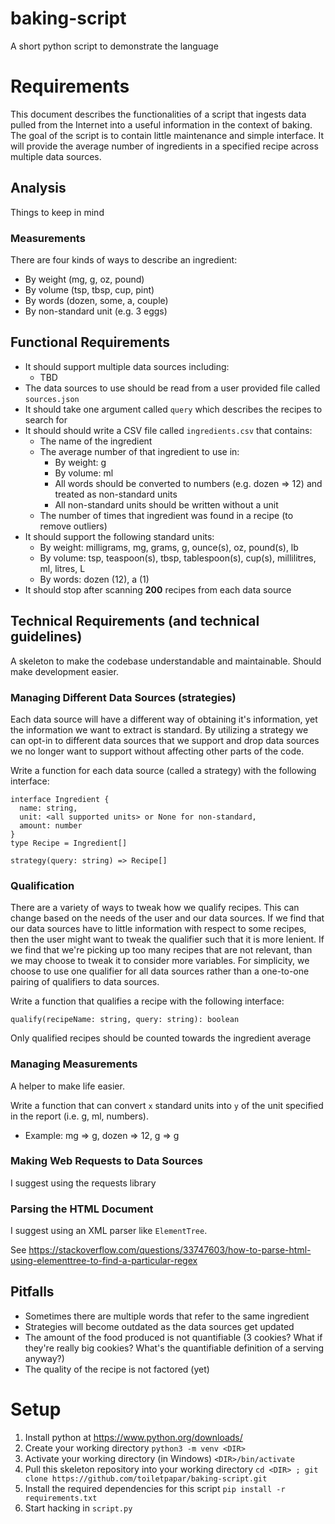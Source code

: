 # baking-script
A short python script to demonstrate the language

# Requirements
This document describes the functionalities of a script that ingests data pulled from the Internet into a useful information in the context of baking. The goal of the script is to contain little maintenance and simple interface. It will provide the average number of ingredients in a specified recipe across multiple data sources.

## Analysis
Things to keep in mind

### Measurements
There are four kinds of ways to describe an ingredient:
* By weight (mg, g, oz, pound)
* By volume (tsp, tbsp, cup, pint)
* By words (dozen, some, a, couple)
* By non-standard unit (e.g. 3 eggs)

## Functional Requirements 
* It should support multiple data sources including:
  * TBD
* The data sources to use should be read from a user provided file called `sources.json`
* It should take one argument called `query` which describes the recipes to search for
* It should should write a CSV file called `ingredients.csv` that contains:
  * The name of the ingredient
  * The average number of that ingredient to use in:
    * By weight: g
    * By volume: ml
    * All words should be converted to numbers (e.g. dozen => 12) and treated as non-standard units
    * All non-standard units should be written without a unit
  * The number of times that ingredient was found in a recipe (to remove outliers)
* It should support the following standard units:
  * By weight: milligrams, mg, grams, g, ounce(s), oz, pound(s), lb
  * By volume: tsp, teaspoon(s), tbsp, tablespoon(s), cup(s), millilitres, ml, litres, L
  * By words: dozen (12), a (1)
* It should stop after scanning **200** recipes from each data source
  
## Technical Requirements (and technical guidelines)
A skeleton to make the codebase understandable and maintainable. Should make development easier.

### Managing Different Data Sources (strategies)
Each data source will have a different way of obtaining it's information, yet the information we want to extract is standard. By utilizing a strategy we can opt-in to different data sources that we support and drop data sources we no longer want to support without affecting other parts of the code.

Write a function for each data source (called a strategy) with the following interface:
```
interface Ingredient {
  name: string,
  unit: <all supported units> or None for non-standard,
  amount: number
}
type Recipe = Ingredient[]

strategy(query: string) => Recipe[]
```

### Qualification
There are a variety of ways to tweak how we qualify recipes. This can change based on the needs of the user and our data sources. If we find that our data sources have to little information with respect to some recipes, then the user might want to tweak the qualifier such that it is more lenient. If we find that we're picking up too many recipes that are not relevant, than we may choose to tweak it to consider more variables. For simplicity, we choose to use one qualifier for all data sources rather than a one-to-one pairing of qualifiers to data sources.

Write a function that qualifies a recipe with the following interface:
```
qualify(recipeName: string, query: string): boolean
```
Only qualified recipes should be counted towards the ingredient average

### Managing Measurements
A helper to make life easier.

Write a function that can convert `x` standard units into `y` of the unit specified in the report (i.e. g, ml, numbers). 
* Example: mg => g, dozen => 12, g => g

### Making Web Requests to Data Sources
I suggest using the requests library

### Parsing the HTML Document
I suggest using an XML parser like `ElementTree`.

See https://stackoverflow.com/questions/33747603/how-to-parse-html-using-elementtree-to-find-a-particular-regex

## Pitfalls
* Sometimes there are multiple words that refer to the same ingredient
* Strategies will become outdated as the data sources get updated
* The amount of the food produced is not quantifiable (3 cookies? What if they're really big cookies? What's the quantifiable definition of a serving anyway?)
* The quality of the recipe is not factored (yet)

# Setup
1. Install python at https://www.python.org/downloads/
2. Create your working directory `python3 -m venv <DIR>`
3. Activate your working directory (in Windows) `<DIR>/bin/activate`
4. Pull this skeleton repository into your working directory `cd <DIR> ; git clone https://github.com/toiletpapar/baking-script.git`
5. Install the required dependencies for this script `pip install -r requirements.txt`
6. Start hacking in `script.py`
